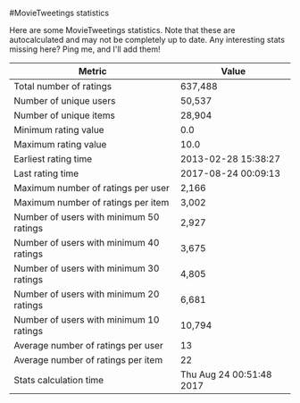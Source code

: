 #MovieTweetings statistics

Here are some MovieTweetings statistics. Note that these are autocalculated and may not be completely up to date. Any interesting stats missing here? Ping me, and I'll add them!

Metric | Value
--- | ---
Total number of ratings                 | 637,488
Number of unique users                  | 50,537
Number of unique items                  | 28,904
Minimum rating value                    | 0.0
Maximum rating value                    | 10.0
Earliest rating time                    | 2013-02-28 15:38:27
Last rating time                        | 2017-08-24 00:09:13
Maximum number of ratings per user      | 2,166
Maximum number of ratings per item      | 3,002
Number of users with minimum 50 ratings | 2,927
Number of users with minimum 40 ratings | 3,675
Number of users with minimum 30 ratings | 4,805
Number of users with minimum 20 ratings | 6,681
Number of users with minimum 10 ratings | 10,794
Average number of ratings per user      | 13
Average number of ratings per item      | 22
Stats calculation time                  | Thu Aug 24 00:51:48 2017


